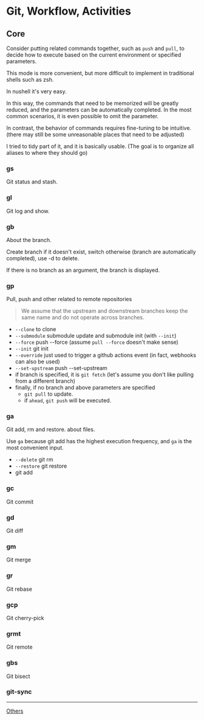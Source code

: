 # Git, Workflow, Activities

## Core
Consider putting related commands together, such as `push` and `pull`,
to decide how to execute based on the current environment or specified parameters.

This mode is more convenient,
but more difficult to implement in traditional shells such as zsh.

In nushell it's very easy.

In this way, the commands that need to be memorized will be greatly reduced,
and the parameters can be automatically completed.
In the most common scenarios, it is even possible to omit the parameter.

In contrast, the behavior of commands requires fine-tuning to be intuitive.
(there may still be some unreasonable places that need to be adjusted)

I tried to tidy part of it, and it is basically usable.
(The goal is to organize all aliases to where they should go)

### gs
Git status and stash.

### gl
Git log and show.

### gb
About the branch.

Create branch if it doesn't exist,
switch otherwise (branch are automatically completed),
use -d to delete.

If there is no branch as an argument, the branch is displayed.

### gp
Pull, push and other related to remote repositories

> We assume that the upstream and downstream branches keep the same name and do not operate across branches.

- `--clone` to clone
- `--submodule` submodule update and submodule init (with `--init`)
- `--force` push --force (assume `pull --force` doesn't make sense)
- `--init` git init
- `--override` just used to trigger a github actions event (in fact, webhooks can also be used)
- `--set-upstream` push --set-upstream
- if branch is specified, it is `git fetch` (let's assume you don't like pulling from a different branch)
- finally, if no branch and above parameters are specified
    - `git pull` to update.
    - if `ahead`, `git push` will be executed.

### ga
Git add, rm and restore. about files.

Use `ga` because git add has the highest execution frequency,
and `ga` is the most convenient input.

- `--delete` git rm
- `--restore` git restore
- git add

### gc
Git commit

### gd
Git diff

### gm
Git merge

### gr
Git rebase

### gcp
Git cherry-pick

### grmt
Git remote

### gbs
Git bisect

### git-sync

---
[Others](https://github.com/fj0r/nushell/blob/main/README.md)
